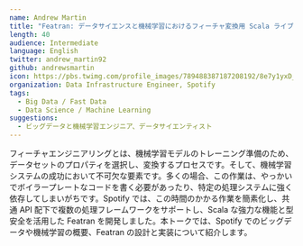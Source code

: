 ```yaml
---
name: Andrew Martin
title: "Featran: データサイエンスと機械学習におけるフィーチャ変換用 Scala ライブラリ"
length: 40
audience: Intermediate
language: English
twitter: andrew_martin92
github: andrewsmartin
icon: https://pbs.twimg.com/profile_images/789488387187208192/8e7y1yxD_400x400.jpg
organization: Data Infrastructure Engineer, Spotify
tags:
  - Big Data / Fast Data
  - Data Science / Machine Learning
suggestions:
  - ビッグデータと機械学習エンジニア、データサイエンティスト
---
```

フィーチャエンジニアリングとは、機械学習モデルのトレーニング準備のため、データセットのプロパティを選択し、変換するプロセスです。そして、機械学習システムの成功において不可欠な要素です。多くの場合、この作業は、やっかいでボイラープレートなコードを書く必要があったり、特定の処理システムに強く依存してしまいがちです。Spotify では、この時間のかかる作業を簡素化し、共通 API 配下で複数の処理フレームワークをサポートし、Scala な強力な機能と型安全を活用した Featran を開発しました。本トークでは、Spotify でのビッグデータや機械学習の概要、Featran の設計と実装について紹介します。
